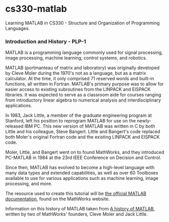 # cs330-matlab
Learning MATLAB in CS330 - Structure and Organization of Programming Languages.

### Introduction and History - PLP-1
MATLAB is a programming language commonly used for signal processing, image processing, machine learning, control systems, and robotics.
   
MATLAB (portmanteau of matrix and laboratory) was originally developed by Cleve Moler during the 1970's not as a language, but as a matrix calculator. At the time, it only comprised 71 reserved words and built-in functions, all written in Fortran. MATLAB's primary purpose was to allow for easier access to existing subroutines from the LINPACK and EISPACK libraries. It was expected to serve as a classroom aide for courses ranging from introductory linear algebra to numerical analysis and interdisciplinary applications.   

In 1983, Jack Little, a member of the graduate engineering program at Stanford, left his position to reprogram MATLAB for use on the newly-released IBM PC. This new version of MATLAB was written in C by both Little and his colleague, Steve Bangert. Little and Bangert's code replaced both Moler's original Fortran code and the existing LINPACK and EISPACK code.  
   
Moler, Little, and Bangert went on to found MathWorks, and they introduced PC-MATLAB in 1984 at the 23rd IEEE Conference on Decision and Control.   

Since then, MATLAB has evolved to become a high-level language with many data types and extended capabilities, as well as over 60 Toolboxes available to use for various applications such as machine learning, image processing, and more.    
   
The resource used to create this tutorial will be [the official MATLAB documentation](https://www.mathworks.com/help/matlab/ "MathWorks MATLAB Documentation"), found on the MathWorks website.   

Information on this history of MATLAB taken from [A history of MATLAB](https://dl.acm.org/doi/10.1145/3386331/ "doi link"), written by two of MathWorks' founders, Cleve Moler and Jack Little.
